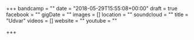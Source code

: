 +++
bandcamp = ""
date = "2018-05-29T15:55:08+00:00"
draft = true
facebook = ""
gigDate = ""
images = []
location = ""
soundcloud = ""
title = "Udvar"
videos = []
website = ""
youtube = ""

+++
